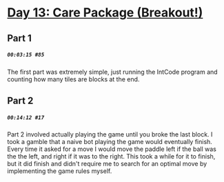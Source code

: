 # [Day 13: Care Package (Breakout!)](https://adventofcode.com/2019/day/13)

## Part 1

##### `00:03:15 #85`

The first part was extremely simple, just running the IntCode program and counting how many tiles are blocks at the end.

## Part 2

##### `00:14:12 #17`

Part 2 involved actually playing the game until you broke the last block. I took a gamble that a naive bot playing the game would eventually finish. Every time it asked for a move I would move the paddle left if the ball was the the left, and right if it was to the right. This took a while for it to finish, but it did finish and didn't require me to search for an optimal move by implementing the game rules myself.
